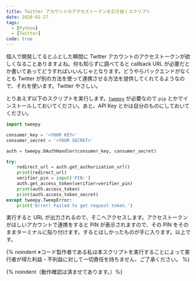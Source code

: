 ```yaml
---
title: Twitter アカウントのアクセストークンを引き抜くスクリプト
date: 2020-01-27
tags:
  - [Python]
  - [Twitter]
code: true
---
```

個人で開発してるとふとした瞬間に Twitter アカウントのアクセストークンが欲しくなることありますよね。何も知らずに調べてると callback URL が必要だとか書いてあってどうすればいいんじゃとなります。どうやらバックエンドがなくとも Twitter が別の方法を使って連携させる方法を提供してくれてるようなので、それを使います。Twitter やさしい。

とりあえず以下のスクリプトを実行します。[`tweepy`](https://github.com/tweepy/tweepy) が必要なので `pip` とかでインストールしておいてください。あと、API Key とかは自分のものにしておいてください。

```python
import tweepy

consumer_key = '<YOUR KEY>'
consumer_secret = '<YOUR SECRET>'

auth = tweepy.OAuthHandler(consumer_key, consumer_secret)

try:
    redirect_url = auth.get_authorization_url()
    print(redirect_url)
    verifier_pin = input('PIN:')
    auth.get_access_token(verifier=verifier_pin)
    print(auth.access_token)
    print(auth.access_token_secret)
except tweepy.TweepError:
    print('Error! Failed to get request token.')
```

実行すると URL が出力されるので、そこへアクセスします。アクセストークンがほしいアカウントで連携をすると PIN が表示されますので、その PIN をそのままターミナルに貼り付けます。するとほしかったものが手に入ります。以上です。

{% noindent ※コード製作者である私は本スクリプトを実行することによって実行者が得た利益・不利益に対して一切責任を持ちません、ご了承ください。 %}

{% noindent（動作確認は済ませてあります。）%}
